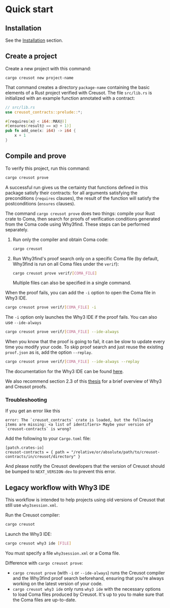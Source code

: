 # Quick start

## Installation

See the [Installation](https://creusot-rs.github.io/creusot/guide/installation.html) section.

## Create a project

Create a new project with this command:

```
cargo creusot new project-name
```

That command creates a directory `package-name` containing the basic elements of a Rust project verified with Creusot. The file `src/lib.rs` is initialized with an example function annotated with a contract:

```rust
// src/lib.rs
use creusot_contracts::prelude::*;

#[requires(x@ < i64::MAX@)]
#[ensures(result@ == x@ + 1)]
pub fn add_one(x: i64) -> i64 {
    x + 1
}
```

## Compile and prove

To verify this project, run this command:

```sh
cargo creusot prove
```

A successful run gives us the certainty that functions defined in this package satisfy their contracts:
for all arguments satisfying the preconditions (`requires` clauses), the result of the function will
satisfy the postconditions (`ensures` clauses).

The command `cargo creusot prove` does two things: compile your Rust crate to Coma, then search for
proofs of verification conditions generated from the Coma code using Why3find. These steps can be performed separately.

1. Run only the compiler and obtain Coma code:

    ```sh
    cargo creusot
    ```

2. Run Why3find's proof search only on a specific Coma file (by default, Why3find is run on all Coma files under the `verif`):

    ```sh
    cargo creusot prove verif/[COMA_FILE]
    ```

    Multiple files can also be specified in a single command.

When the proof fails, you can add the `-i` option to open the Coma file in Why3 IDE.

```sh
cargo creusot prove verif/[COMA_FILE] -i
```

The `-i` option only launches the Why3 IDE if the proof fails.
You can also use `--ide-always`

```sh
cargo creusot prove verif/[COMA_FILE] --ide-always
```

When you know that the proof is going to fail, it can be slow to update every time you modify your code.
To skip proof search and just reuse the existing `proof.json` as is, add the option `--replay`.

```sh
cargo creusot prove verif/[COMA_FILE] --ide-always --replay
```

The documentation for the Why3 IDE can be found [here](https://www.why3.org/doc/starting.html#getting-started-with-the-gui).

We also recommend section 2.3 of this [thesis](https://sarsko.github.io/_pages/SarekSkot%C3%A5m_thesis.pdf) for a brief overview of Why3 and Creusot proofs.

### Troubleshooting

If you get an error like this

```
error: The `creusot_contracts` crate is loaded, but the following items are missing: <a list of identifiers> Maybe your version of `creusot-contracts` is wrong?
```

Add the following to your `Cargo.toml` file:

```
[patch.crates-io]
creusot-contracts = { path = "/relative/or/absolute/path/to/creusot-contracts/in/creusot/directory" }
```

And please notify the Creusot developers that the version of Creusot should be bumped to `NEXT_VERSION-dev` to prevent this error.

## Legacy workflow with Why3 IDE

This workflow is intended to help projects using old versions of Creusot that still use `why3session.xml`.

Run the Creusot compiler:

```sh
cargo creusot
```

Launch the Why3 IDE:

```sh
cargo creusot why3 ide [FILE]
```

You must specify a file `why3session.xml` or a Coma file.

Difference with `cargo creusot prove`:

- `cargo creusot prove` (with `-i` or `--ide-always`) runs the Creusot compiler and the Why3find proof search beforehand, ensuring that you're always working on the latest version of your code.
- `cargo creusot why3 ide` only runs `why3 ide` with the necessary options to load Coma files produced by Creusot. It's up to you to make sure that the Coma files are up-to-date.

